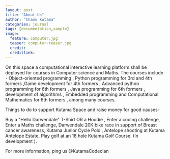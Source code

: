 ```yaml
---
layout: post
title: "About Us"
author: "Chamu kutama"
categories: journal
tags: [documentation,sample]
image:
  feature: computer.jpg
  teaser: computer-teaser.jpg
  credit:
  creditlink:
---
```


On this space a computational interactive learning platform shall be deployed for courses in Computer science and Maths. The courses include - Object-oriented programming , Python programming for 3rd and 4th formers ,Game development for 4th formers , Advanced python programming for 6th formers , Java programming for 6th formers , development of algorithms , Embedded programming and Computational Mathematics for 6th formers , among many courses.

Things to do to support Kutama Space and raise money for good causes-

Buy a "Hello Darwendale" T-Shirt OR a Hoodie , 
Enter a coding challenge,
Enter a Maths challenge,
Darwendale 20K bike race in support of Breast cancer awareness,
Kutama Junior Cycle Polo , 
Antelope shooting at Kutama Antelope Estate,
Play golf at an 18 hole Kutama Golf Course. (In development ).

For more information, ping us @KutamaCodeclan
